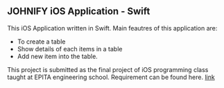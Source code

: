 ## JOHNIFY iOS Application - Swift

This iOS Application written in Swift. Main feautres of this application are: 

- To create a table 
- Show details of each items in a table 
- Add new item into the table.

This project is submitted as the final project of iOS programming class taught at EPITA engineering school. 
Requirement can be found here. [link](https://github.com/junaidkhalid1/Junaid_KHALID_2017_IOS_EPITA/blob/master/ADVANCED-IOS-PROGRAMMING-EPITA-Winter-2017.pdf)

